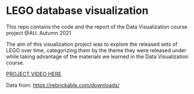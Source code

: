 # LEGO database visualization

This repo contains the code and the report of the Data Visualization course project @AU. Autumn 2021

The aim of this visualization project was to explore the released sets of LEGO over time, categorizing them by the theme they were released under while taking advantage of the materials we learned in the Data Visualization course.

[PROJECT VIDEO HERE](https://photos.app.goo.gl/Qq4VcZiDd3cozcvRA)

Data from: https://rebrickable.com/downloads/
